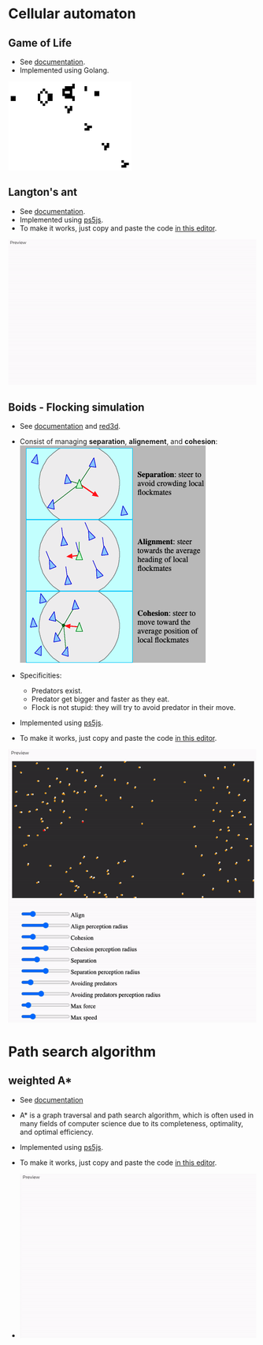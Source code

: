 # Cellular automaton
## Game of Life
- See [documentation](https://en.wikipedia.org/wiki/Conway%27s_Game_of_Life).
- Implemented using Golang.

![Simulation](doc/game_of_life.gif)

## Langton's ant
- See [documentation](https://en.wikipedia.org/wiki/Conway%27s_Game_of_Life).
- Implemented using [ps5js](https://p5js.org/).
- To make it works, just copy and paste the code [in this editor](https://editor.p5js.org/).

![Simulation](doc/ant.gif)

## Boids - Flocking simulation
- See [documentation](https://en.wikipedia.org/wiki/Boids) and [red3d](https://www.red3d.com/cwr/boids/).
- Consist of managing **separation**, **alignement**, and **cohesion**:
  ![Concepts](doc/boids.png)

- Specificities:
  - Predators exist.
  - Predator get bigger and faster as they eat.
  - Flock is not stupid: they will try to avoid predator in their move.

- Implemented using [ps5js](https://p5js.org/).
- To make it works, just copy and paste the code [in this editor](https://editor.p5js.org/).

![Simulation](doc/boids_simulation.gif)

# Path search algorithm
## weighted A*
- See [documentation](https://en.wikipedia.org/wiki/A*_search_algorithm)
- A* is a graph traversal and path search algorithm, which is often used in many fields of computer science due to its completeness, optimality, and optimal efficiency.

- Implemented using [ps5js](https://p5js.org/).
- To make it works, just copy and paste the code [in this editor](https://editor.p5js.org/).
- ![Simulation](doc/a-star.gif)
